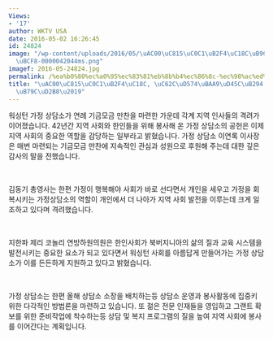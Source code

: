 ```yaml
---
Views:
- '17'
author: WKTV USA
date: 2016-05-02 16:26:45
id: 24824
image: "/wp-content/uploads/2016/05/\uAC00\uC815\uC0C1\uB2F4\uC18C\uB9CC\uCC2C2015\uC644\
  \uBCF8-0000042044ms.png"
imagef: 2016-05-24824.jpg
permalink: /%ea%b0%80%ec%a0%95%ec%83%81%eb%8b%b4%ec%86%8c-%ec%98%ac%ed%95%b4%eb%aa%a9%ed%91%9c%eb%8a%94-%ea%b7%b8%eb%9e%9c%ed%8a%b8/
title: "\uAC00\uC815\uC0C1\uB2F4\uC18C, \uC62C\uD574\uBAA9\uD45C\uB294 \u2018\uADF8\
  \uB79C\uD2B8\u2019"
---
```


워싱턴 가정 상담소가 연례 기금모금 만찬을 마련한 가운데 각계 지역 인사들의 격려가 이어졌습니다. 42년간 지역 사회와 한인들을 위해 봉사해 온 가정 상담소의 공헌은 이제 지역 사회의 중요한 역할을 감당하는 일부라고 밝혔습니다. 가정 상담소 이연록 이사장은 매번 마련되는 기금모금 만찬에 지속적인 관심과 성원으로 후원해 주는데 대한 깊은 감사의 말을 전했습니다.

&nbsp;

김동기 총영사는 한편 가정이 행복해야 사회가 바로 선다면서 개인을 세우고 가정을 회복시키는 가정상담소의 역할이 개인에서 더 나아가 지역 사회 발전을 이루는데 크게 일조하고 있다며 격려했습니다.

&nbsp;

지한파 제리 코놀리 연방하원의원은 한인사회가 북버지니아의 삶의 질과 교육 시스템을 발전시키는 중요한 요소가 되고 있다면서 워싱턴 사회를 아름답게 만들어가는 가정 상담소가 이를 든든하게 지원하고 있다고 밝혔습니다.

&nbsp;

가정 상담소는 한편 올해 상담소 소장을 배치하는등 상담소 운영과 봉사활동에 집중키 위한 다각적인 방법론을 마련하고 있습니다. 또 젊은 전문 인재들을 영입하고 그랜트 확보를 위한 준비작업에 착수하는등 상담 및 복지 프로그램의 질을 높여 지역 사회에 봉사를 이어간다는 계획입니다.

&nbsp;

&nbsp;

&nbsp;

&nbsp;